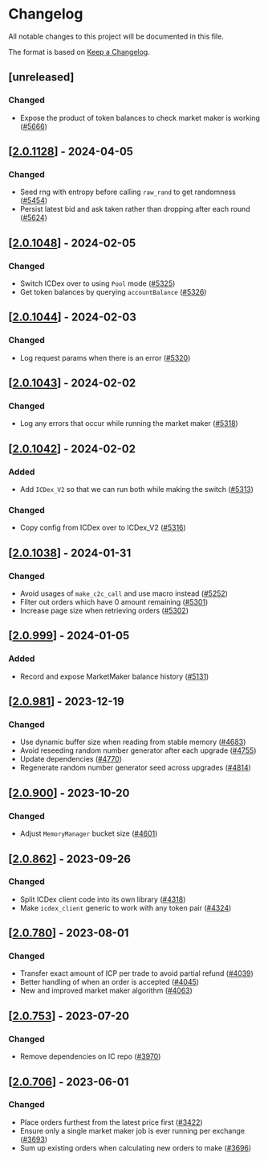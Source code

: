 # Changelog
All notable changes to this project will be documented in this file.

The format is based on [Keep a Changelog](https://keepachangelog.com/en/1.0.0/).

## [unreleased]

### Changed

- Expose the product of token balances to check market maker is working ([#5666](https://github.com/open-chat-labs/open-chat/pull/5666))

## [[2.0.1128](https://github.com/open-chat-labs/open-chat/releases/tag/v2.0.1128-market_maker)] - 2024-04-05

### Changed

- Seed rng with entropy before calling `raw_rand` to get randomness ([#5454](https://github.com/open-chat-labs/open-chat/pull/5454))
- Persist latest bid and ask taken rather than dropping after each round ([#5624](https://github.com/open-chat-labs/open-chat/pull/5624))

## [[2.0.1048](https://github.com/open-chat-labs/open-chat/releases/tag/v2.0.1048-market_maker)] - 2024-02-05

### Changed

- Switch ICDex over to using `Pool` mode ([#5325](https://github.com/open-chat-labs/open-chat/pull/5325))
- Get token balances by querying `accountBalance` ([#5326](https://github.com/open-chat-labs/open-chat/pull/5326))

## [[2.0.1044](https://github.com/open-chat-labs/open-chat/releases/tag/v2.0.1044-market_maker)] - 2024-02-03

### Changed

- Log request params when there is an error ([#5320](https://github.com/open-chat-labs/open-chat/pull/5320))

## [[2.0.1043](https://github.com/open-chat-labs/open-chat/releases/tag/v2.0.1043-market_maker)] - 2024-02-02

### Changed

- Log any errors that occur while running the market maker ([#5318](https://github.com/open-chat-labs/open-chat/pull/5318))

## [[2.0.1042](https://github.com/open-chat-labs/open-chat/releases/tag/v2.0.1042-market_maker)] - 2024-02-02

### Added

- Add `ICDex_V2` so that we can run both while making the switch ([#5313](https://github.com/open-chat-labs/open-chat/pull/5313))

### Changed

- Copy config from ICDex over to ICDex_V2 ([#5316](https://github.com/open-chat-labs/open-chat/pull/5316))

## [[2.0.1038](https://github.com/open-chat-labs/open-chat/releases/tag/v2.0.1038-market_maker)] - 2024-01-31

### Changed

- Avoid usages of `make_c2c_call` and use macro instead ([#5252](https://github.com/open-chat-labs/open-chat/pull/5252))
- Filter out orders which have 0 amount remaining ([#5301](https://github.com/open-chat-labs/open-chat/pull/5301))
- Increase page size when retrieving orders ([#5302](https://github.com/open-chat-labs/open-chat/pull/5302))

## [[2.0.999](https://github.com/open-chat-labs/open-chat/releases/tag/v2.0.999-market_maker)] - 2024-01-05

### Added

- Record and expose MarketMaker balance history ([#5131](https://github.com/open-chat-labs/open-chat/pull/5131))

## [[2.0.981](https://github.com/open-chat-labs/open-chat/releases/tag/v2.0.981-market_maker)] - 2023-12-19

### Changed

- Use dynamic buffer size when reading from stable memory ([#4683](https://github.com/open-chat-labs/open-chat/pull/4683))
- Avoid reseeding random number generator after each upgrade ([#4755](https://github.com/open-chat-labs/open-chat/pull/4755))
- Update dependencies ([#4770](https://github.com/open-chat-labs/open-chat/pull/4770))
- Regenerate random number generator seed across upgrades ([#4814](https://github.com/open-chat-labs/open-chat/pull/4814))

## [[2.0.900](https://github.com/open-chat-labs/open-chat/releases/tag/v2.0.900-market_maker)] - 2023-10-20

### Changed

- Adjust `MemoryManager` bucket size ([#4601](https://github.com/open-chat-labs/open-chat/pull/4601))

## [[2.0.862](https://github.com/open-chat-labs/open-chat/releases/tag/v2.0.862-market_maker)] - 2023-09-26

### Changed

- Split ICDex client code into its own library ([#4318](https://github.com/open-chat-labs/open-chat/pull/4318))
- Make `icdex_client` generic to work with any token pair ([#4324](https://github.com/open-chat-labs/open-chat/pull/4324))

## [[2.0.780](https://github.com/open-chat-labs/open-chat/releases/tag/v2.0.780-market_maker)] - 2023-08-01

### Changed

- Transfer exact amount of ICP per trade to avoid partial refund ([#4039](https://github.com/open-chat-labs/open-chat/pull/4039))
- Better handling of when an order is accepted ([#4045](https://github.com/open-chat-labs/open-chat/pull/4045))
- New and improved market maker algorithm ([#4063](https://github.com/open-chat-labs/open-chat/pull/4063))

## [[2.0.753](https://github.com/open-chat-labs/open-chat/releases/tag/v2.0.753-market_maker)] - 2023-07-20

### Changed

- Remove dependencies on IC repo ([#3970](https://github.com/open-chat-labs/open-chat/pull/3970))

## [[2.0.706](https://github.com/open-chat-labs/open-chat/releases/tag/v2.0.706-market_maker)] - 2023-06-01

### Changed

- Place orders furthest from the latest price first ([#3422](https://github.com/open-chat-labs/open-chat/pull/3422))
- Ensure only a single market maker job is ever running per exchange ([#3693](https://github.com/open-chat-labs/open-chat/pull/3693))
- Sum up existing orders when calculating new orders to make ([#3696](https://github.com/open-chat-labs/open-chat/pull/3696))

